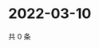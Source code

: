 # 2022-03-10

共 0 条

<!-- BEGIN WEIBO -->
<!-- 最后更新时间 Thu Mar 10 2022 21:18:57 GMT+0800 (China Standard Time) -->

<!-- END WEIBO -->
